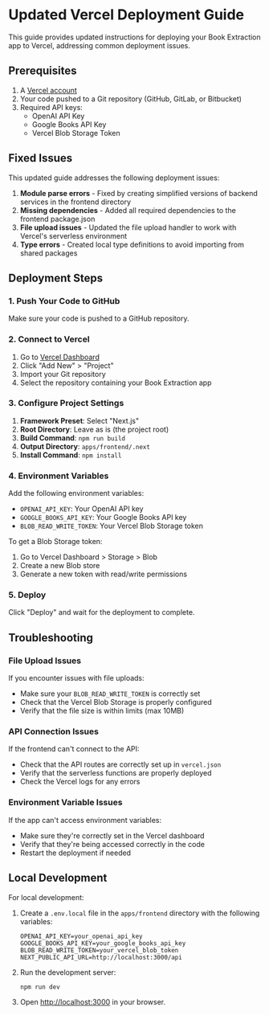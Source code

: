 # Updated Vercel Deployment Guide

This guide provides updated instructions for deploying your Book Extraction app to Vercel, addressing common deployment issues.

## Prerequisites

1. A [Vercel account](https://vercel.com/signup)
2. Your code pushed to a Git repository (GitHub, GitLab, or Bitbucket)
3. Required API keys:
   - OpenAI API Key
   - Google Books API Key
   - Vercel Blob Storage Token

## Fixed Issues

This updated guide addresses the following deployment issues:

1. **Module parse errors** - Fixed by creating simplified versions of backend services in the frontend directory
2. **Missing dependencies** - Added all required dependencies to the frontend package.json
3. **File upload issues** - Updated the file upload handler to work with Vercel's serverless environment
4. **Type errors** - Created local type definitions to avoid importing from shared packages

## Deployment Steps

### 1. Push Your Code to GitHub

Make sure your code is pushed to a GitHub repository.

### 2. Connect to Vercel

1. Go to [Vercel Dashboard](https://vercel.com/dashboard)
2. Click "Add New" > "Project"
3. Import your Git repository
4. Select the repository containing your Book Extraction app

### 3. Configure Project Settings

1. **Framework Preset**: Select "Next.js"
2. **Root Directory**: Leave as is (the project root)
3. **Build Command**: `npm run build`
4. **Output Directory**: `apps/frontend/.next`
5. **Install Command**: `npm install`

### 4. Environment Variables

Add the following environment variables:

- `OPENAI_API_KEY`: Your OpenAI API key
- `GOOGLE_BOOKS_API_KEY`: Your Google Books API key
- `BLOB_READ_WRITE_TOKEN`: Your Vercel Blob Storage token

To get a Blob Storage token:
1. Go to Vercel Dashboard > Storage > Blob
2. Create a new Blob store
3. Generate a new token with read/write permissions

### 5. Deploy

Click "Deploy" and wait for the deployment to complete.

## Troubleshooting

### File Upload Issues

If you encounter issues with file uploads:
- Make sure your `BLOB_READ_WRITE_TOKEN` is correctly set
- Check that the Vercel Blob Storage is properly configured
- Verify that the file size is within limits (max 10MB)

### API Connection Issues

If the frontend can't connect to the API:
- Check that the API routes are correctly set up in `vercel.json`
- Verify that the serverless functions are properly deployed
- Check the Vercel logs for any errors

### Environment Variable Issues

If the app can't access environment variables:
- Make sure they're correctly set in the Vercel dashboard
- Verify that they're being accessed correctly in the code
- Restart the deployment if needed

## Local Development

For local development:

1. Create a `.env.local` file in the `apps/frontend` directory with the following variables:
   ```
   OPENAI_API_KEY=your_openai_api_key
   GOOGLE_BOOKS_API_KEY=your_google_books_api_key
   BLOB_READ_WRITE_TOKEN=your_vercel_blob_token
   NEXT_PUBLIC_API_URL=http://localhost:3000/api
   ```

2. Run the development server:
   ```
   npm run dev
   ```

3. Open [http://localhost:3000](http://localhost:3000) in your browser. 